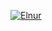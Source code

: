[![Elnur](https://www.herokucdn.com/deploy/button.svg)](https://heroku.com/deploy?template=https://github.com/ElnurGenCeLi/GenceliRoBot)